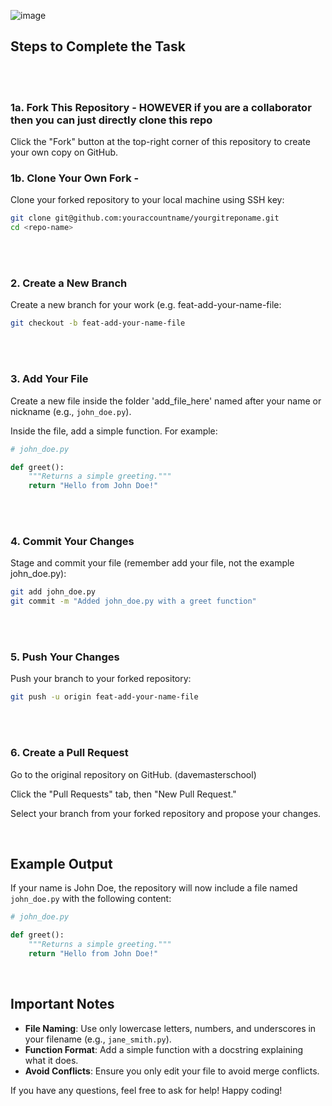 ![image](https://github.com/user-attachments/assets/761c490d-c34c-49d5-b108-6751ebf1528d)

## Steps to Complete the Task
<br>
<br>

### 1a. Fork This Repository - HOWEVER if you are a collaborator then you can just directly clone this repo

Click the "Fork" button at the top-right corner of this repository to create your own copy on GitHub.
<br>
### 1b. Clone Your Own Fork -

Clone your forked repository to your local machine using SSH key:

```bash
git clone git@github.com:youraccountname/yourgitreponame.git
cd <repo-name>
```
<br>
<br>

### 2. Create a New Branch

Create a new branch for your work (e.g. feat-add-your-name-file:

```bash
git checkout -b feat-add-your-name-file
```
<br>
<br>

### 3. Add Your File

Create a new file inside the folder 'add_file_here' named after your name or nickname (e.g., `john_doe.py`).

Inside the file, add a simple function. For example:

```python
# john_doe.py

def greet():
    """Returns a simple greeting."""
    return "Hello from John Doe!"
```
<br>
<br>

### 4. Commit Your Changes

Stage and commit your file (remember add your file, not the example john_doe.py):

```bash
git add john_doe.py
git commit -m "Added john_doe.py with a greet function"
```
<br>
<br>

### 5. Push Your Changes

Push your branch to your forked repository:

```bash
git push -u origin feat-add-your-name-file
```
<br>
<br>

### 6. Create a Pull Request

Go to the original repository on GitHub. (davemasterschool)

Click the "Pull Requests" tab, then "New Pull Request."

Select your branch from your forked repository and propose your changes.

<br>

## Example Output

If your name is John Doe, the repository will now include a file named `john_doe.py` with the following content:

```python
# john_doe.py

def greet():
    """Returns a simple greeting."""
    return "Hello from John Doe!"
```
<br>

## Important Notes

- **File Naming**: Use only lowercase letters, numbers, and underscores in your filename (e.g., `jane_smith.py`).
- **Function Format**: Add a simple function with a docstring explaining what it does.
- **Avoid Conflicts**: Ensure you only edit your file to avoid merge conflicts.

 If you have any questions, feel free to ask for help! Happy coding!
